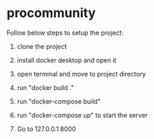 # procommunity

Follow below steps to setup the project:

1. clone the project
2. install docker desktop and open it
3. open terminal and move to project directory
4. run "docker build ."
5. run "docker-compose build"
6. run "docker-compose up" to start the server

7. Go to 127.0.0.1:8000

